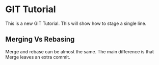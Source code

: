 # GIT Tutorial

This is a new GIT Tutorial.
This will show how to stage a single line.

## Merging Vs Rebasing

Merge and rebase can be almost the same. The main difference is that Merge leaves an extra commit.
